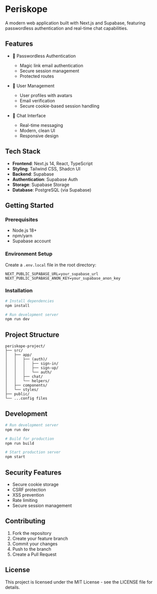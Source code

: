 # Periskope

A modern web application built with Next.js and Supabase, featuring passwordless authentication and real-time chat capabilities.

## Features

- 🔐 Passwordless Authentication
  - Magic link email authentication
  - Secure session management
  - Protected routes
  
- 👤 User Management
  - User profiles with avatars
  - Email verification
  - Secure cookie-based session handling
  
- 💬 Chat Interface
  - Real-time messaging
  - Modern, clean UI
  - Responsive design

## Tech Stack

- **Frontend**: Next.js 14, React, TypeScript
- **Styling**: Tailwind CSS, Shadcn UI
- **Backend**: Supabase
- **Authentication**: Supabase Auth
- **Storage**: Supabase Storage
- **Database**: PostgreSQL (via Supabase)

## Getting Started

### Prerequisites

- Node.js 18+ 
- npm/yarn
- Supabase account

### Environment Setup

Create a `.env.local` file in the root directory:

```env
NEXT_PUBLIC_SUPABASE_URL=your_supabase_url
NEXT_PUBLIC_SUPABASE_ANON_KEY=your_supabase_anon_key
```

### Installation

```bash
# Install dependencies
npm install

# Run development server
npm run dev
```


## Project Structure

```
periskope-project/
├── src/
│   ├── app/
│   │   ├── (auth)/
│   │   │   ├── sign-in/
│   │   │   ├── sign-up/
│   │   │   └── auth/
│   │   ├── chat/
│   │   └── helpers/
│   ├── components/
│   └── styles/
├── public/
└── ...config files
```

## Development

```bash
# Run development server
npm run dev

# Build for production
npm run build

# Start production server
npm start
```

## Security Features

- Secure cookie storage
- CSRF protection
- XSS prevention
- Rate limiting
- Secure session management

## Contributing

1. Fork the repository
2. Create your feature branch
3. Commit your changes
4. Push to the branch
5. Create a Pull Request

## License

This project is licensed under the MIT License - see the LICENSE file for details.